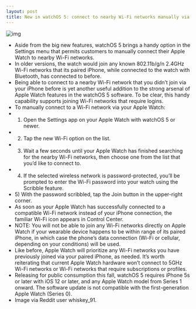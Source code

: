 ```yaml
---
layout: post
title: New in watchOS 5: connect to nearby Wi-Fi networks manually via Apple Watch
---
```

![img](http://media.idownloadblog.com/wp-content/uploads/2018/06/watchOS-5-joing-Wi-fi-network.png)
* Aside from the big new features, watchOS 5 brings a handy option in the Settings menu that permits customers to manually connect their Apple Watch to nearby Wi-Fi networks.
* In older versions, the watch would join any known 802.11b/g/n 2.4GHz Wi-Fi networks that its paired iPhone, while connected to the watch with Bluetooth, has connected to before.
* Being able to connect to a nearby Wi-Fi network that you didn’t join via your iPhone before is yet another useful addition to the strong arsenal of Apple Watch features in the watchOS 5 software. To be clear, this handy capability supports joining Wi-Fi networks that require logins.
* To manually connect to a Wi-Fi network via your Apple Watch:
* 1) Open the Settings app on your Apple Watch with watchOS 5 or newer.
* 2) Tap the new Wi-Fi option on the list.
* 3) Wait a few seconds until your Apple Watch has finished searching for the nearby Wi-Fi networks, then choose one from the list that you’d like to connect to.
* 4) If the selected wireless network is password-protected, you’ll be prompted to enter the Wi-Fi password into your watch using the Scribble feature.
* 5) With the password scribbled, tap the Join button in the upper-right corner.
* As soon as your Apple Watch has successfully connected to a compatible Wi-Fi network instead of your iPhone connection, the familiar Wi-Fi icon appears in Control Center.
* NOTE: You will not be able to join any Wi-Fi networks directly on Apple Watch if your wearable device happens to be within range of its paired iPhone, in which case the phone’s data connection (Wi-Fi or cellular, depending on your conditions) will be used.
* Like before, Apple Watch will prioritize any Wi-Fi networks you have previously joined via your paired iPhone, as needed. It’s worth reiterating that current Apple Watch hardware won’t connect to 5GHz Wi-Fi networks or Wi-Fi networks that require subscriptions or profiles.
* Releasing for public consumption this fall, watchOS 5 requires iPhone 5s or later with iOS 12 or later, and any Apple Watch model from Series 1 onward. The software update is not compatible with the first-generation Apple Watch (Series 0).
* Image via Reddit user whiskey_91.

